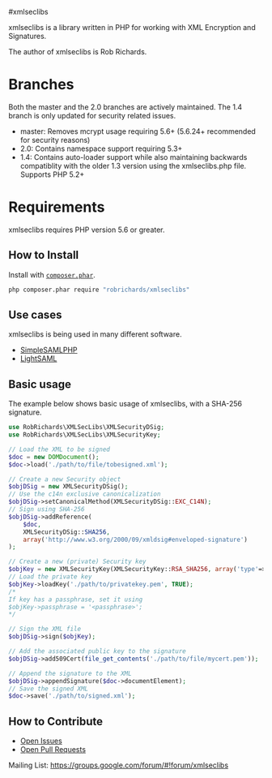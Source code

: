 #xmlseclibs 

xmlseclibs is a library written in PHP for working with XML Encryption and Signatures.

The author of xmlseclibs is Rob Richards.

# Branches
Both the master and the 2.0 branches are actively maintained. The 1.4 branch is only updated for security related issues.
* master: Removes mcrypt usage requiring 5.6+ (5.6.24+ recommended for security reasons)
* 2.0: Contains namespace support requiring 5.3+
* 1.4: Contains auto-loader support while also maintaining backwards compatiblity with the older 1.3 version using the xmlseclibs.php file. Supports PHP 5.2+

# Requirements

xmlseclibs requires PHP version 5.6 or greater.


## How to Install

Install with [`composer.phar`](http://getcomposer.org).

```sh
php composer.phar require "robrichards/xmlseclibs"
```


## Use cases

xmlseclibs is being used in many different software.

* [SimpleSAMLPHP](https://github.com/simplesamlphp/simplesamlphp)
* [LightSAML](https://github.com/lightsaml/lightsaml)

## Basic usage

The example below shows basic usage of xmlseclibs, with a SHA-256 signature.

```php
use RobRichards\XMLSecLibs\XMLSecurityDSig;
use RobRichards\XMLSecLibs\XMLSecurityKey;

// Load the XML to be signed
$doc = new DOMDocument();
$doc->load('./path/to/file/tobesigned.xml');

// Create a new Security object 
$objDSig = new XMLSecurityDSig();
// Use the c14n exclusive canonicalization
$objDSig->setCanonicalMethod(XMLSecurityDSig::EXC_C14N);
// Sign using SHA-256
$objDSig->addReference(
    $doc, 
    XMLSecurityDSig::SHA256, 
    array('http://www.w3.org/2000/09/xmldsig#enveloped-signature')
);

// Create a new (private) Security key
$objKey = new XMLSecurityKey(XMLSecurityKey::RSA_SHA256, array('type'=>'private'));
// Load the private key
$objKey->loadKey('./path/to/privatekey.pem', TRUE);
/* 
If key has a passphrase, set it using 
$objKey->passphrase = '<passphrase>';
*/

// Sign the XML file
$objDSig->sign($objKey);

// Add the associated public key to the signature
$objDSig->add509Cert(file_get_contents('./path/to/file/mycert.pem'));

// Append the signature to the XML
$objDSig->appendSignature($doc->documentElement);
// Save the signed XML
$doc->save('./path/to/signed.xml');
```

## How to Contribute

* [Open Issues](https://github.com/robrichards/xmlseclibs/issues)
* [Open Pull Requests](https://github.com/robrichards/xmlseclibs/pulls)

Mailing List: https://groups.google.com/forum/#!forum/xmlseclibs
